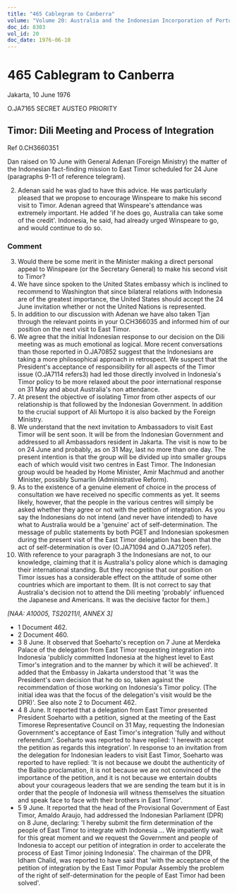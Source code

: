 ```yaml
---
title: "465 Cablegram to Canberra"
volume: "Volume 20: Australia and the Indonesian Incorporation of Portuguese Timor, 1974-1976"
doc_id: 8303
vol_id: 20
doc_date: 1976-06-10
---
```


# 465 Cablegram to Canberra

Jakarta, 10 June 1976

O.JA7165 SECRET AUSTEO PRIORITY

## Timor: Dili Meeting and Process of Integration

Ref 0.CH3660351

Dan raised on 10 June with General Adenan (Foreign Ministry) the matter of the Indonesian fact-finding mission to East Timor scheduled for 24 June (paragraphs 9-11 of reference telegram).

  2. Adenan said he was glad to have this advice. He was particularly pleased that we propose to encourage Winspeare to make his second visit to Timor. Adenan agreed that Winspeare's attendance was extremely important. He added 'if he does go, Australia can take some of the credit'. Indonesia, he said, had already urged Winspeare to go, and would continue to do so.



### Comment

  3. Would there be some merit in the Minister making a direct personal appeal to Winspeare (or the Secretary General) to make his second visit to Timor?
  4. We have since spoken to the United States embassy which is inclined to recommend to Washington that since bilateral relations with Indonesia are of the greatest importance, the United States should accept the 24 June invitation whether or not the United Nations is represented.
  5. In addition to our discussion with Adenan we have also taken Tjan through the relevant points in your O.CH366035 and informed him of our position on the next visit to East Timor.
  6. We agree that the initial Indonesian response to our decision on the Dili meeting was as much emotional as logical. More recent conversations than those reported in O.JA70852 suggest that the Indonesians are taking a more philosophical approach in retrospect. We suspect that the President's acceptance of responsibility for all aspects of the Timor issue (O.JA7114 refers3) had led those directly involved in Indonesia's Timor policy to be more relaxed about the poor international response on 31 May and about Australia's non attendance.
  7. At present the objective of isolating Timor from other aspects of our relationship is that followed by the Indonesian Government. In addition to the crucial support of Ali Murtopo it is also backed by the Foreign Ministry.
  8. We understand that the next invitation to Ambassadors to visit East Timor will be sent soon. It will be from the Indonesian Government and addressed to all Ambassadors resident in Jakarta. The visit is now to be on 24 June and probably, as on 31 May, last no more than one day. The present intention is that the group will be divided up into smaller groups each of which would visit two centres in East Timor. The Indonesian group would be headed by Home Minister, Amir Machmud and another Minister, possibly Sumarlin (Administrative Reform).
  9. As to the existence of a genuine element of choice in the process of consultation we have received no specific comments as yet. It seems likely, however, that the people in the various centres will simply be asked whether they agree or not with the petition of integration. As you say the Indonesians do not intend (and never have intended) to have what to Australia would be a 'genuine' act of self-determination. The message of public statements by both PGET and Indonesian spokesmen during the present visit of the East Timor delegation has been that the act of self-determination is over (O.JA71094 and O.JA71205 refer).
  10. With reference to your paragraph 3 the Indonesians are not, to our knowledge, claiming that it is Australia's policy alone which is damaging their international standing. But they recognise that our position on Timor issues has a considerable effect on the attitude of some other countries which are important to them. (It is not correct to say that Australia's decision not to attend the Dili meeting 'probably' influenced the Japanese and Americans. It was the decisive factor for them.)



_[NAA: A10005, TS20211/l, ANNEX 3]_

  * 1 Document 462.
  * 2 Document 460.
  * 3 8 June. It observed that Soeharto's reception on 7 June at Merdeka Palace of the delegation from East Timor requesting integration into Indonesia 'publicly committed Indonesia at the highest level to East Timor's integration and to the manner by which it will be achieved'. It added that the Embassy in Jakarta understood that 'it was the President's own decision that he do so, taken against the recommendation of those working on Indonesia's Timor policy. (The initial idea was that the focus of the delegation's visit would be the DPR)'. See also note 2 to Document 462.
  * 4 8 June. It reported that a delegation from East Timor presented President Soeharto with a petition, signed at the meeting of the East Timorese Representative Council on 31 May, requesting the Indonesian Government's acceptance of East Timor's integration 'fully and without referendum'. Soeharto was reported to have replied: 'I herewith accept the petition as regards this integration'. In response to an invitation from the delegation for Indonesian leaders to visit East Timor, Soeharto was reported to have replied: 'It is not because we doubt the authenticity of the Balibo proclamation, it is not because we are not convinced of the importance of the petition, and it is not because we entertain doubts about your courageous leaders that we are sending the team but it is in order that the people of Indonesia will witness themselves the situation and speak face to face with their brothers in East Timor'.
  * 5 9 June. It reported that the head of the Provisional Government of East Timor, Amaldo Araujo, had addressed the Indonesian Parliament (DPR) on 8 June, declaring: 'I hereby submit the firm determination of the people of East Timor to integrate with Indonesia ... We impatiently wait for this great moment and we request the Government and people of Indonesia to accept our petition of integration in order to accelerate the process of East Timor joining Indonesia'. The chairman of the DPR, Idham Chalid, was reported to have said that 'with the acceptance of the petition of integration by the East Timor Popular Assembly the problem of the right of self-determination for the people of East Timor had been solved'.


